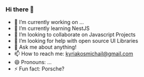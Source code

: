 ### Hi there 👋

- 🔭 I’m currently working on ...
- 🌱 I’m currently learning NestJS
- 👯 I’m looking to collaborate on Javascript Projects
- 🤔 I’m looking for help with open source UI Libraries
- 💬 Ask me about anything!
- 📫 How to reach me: kyriakosmichail@gmail.com
- 😄 Pronouns: ...
- ⚡ Fun fact: Porsche? 
